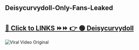 
 ## Deisycurvydoll-Only-Fans-Leaked

# <h2><a href="https://clipsfans.com/Deisycurvydoll&ref=git">🔗 Click to LINKS ⏩⏩ 👉 🟢 Deisycurvydoll </a></h2>

<a href="https://clipsfans.com/Deisycurvydoll&ref=git" rel="nofollow" data-target="animated-image.originalLink"><img src="https://i.ibb.co.com/xMMVF88/686577567.gif" alt="Viral Video Original" style="max-width: 100%; display: inline-block;" data-target="animated-image.originalImage"></a>
